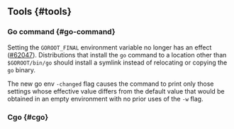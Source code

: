 ## Tools {#tools}

### Go command {#go-command}

Setting the `GOROOT_FINAL` environment variable no longer has an effect
([#62047](https://go.dev/issue/62047)).
Distributions that install the `go` command to a location other than
`$GOROOT/bin/go` should install a symlink instead of relocating
or copying the `go` binary.

The new go env `-changed` flag causes the command to print only
those settings whose effective value differs from the default value
that would be obtained in an empty environment with no prior uses of the `-w` flag.

### Cgo {#cgo}

